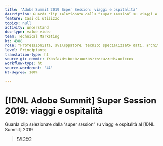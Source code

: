 ```yaml
---
title: 'Adobe Summit 2019 Super Session: viaggi e ospitalità'
description: Guarda clip selezionate della “super session” su viaggi e ospitalità al Summit 2019
feature: Casi di utilizzo
topics: null
activity: understand
doc-type: value video
team: Technical Marketing
kt: 4388
role: “Professionista, sviluppatore, tecnico specializzato dati, architetto, architetto dati, amministratore, responsabile”
level: Principiante
translation-type: ht
source-git-commit: f3b3fa7d91b0cb21005b57768ca23ed6700fcc03
workflow-type: ht
source-wordcount: '44'
ht-degree: 100%

---
```



# [!DNL Adobe Summit] Super Session 2019: viaggi e ospitalità

Guarda clip selezionate dalla “super session” su viaggi e ospitalità al [!DNL Summit] 2019

>[!VIDEO](https://video.tv.adobe.com/v/31442/?quality=12)
